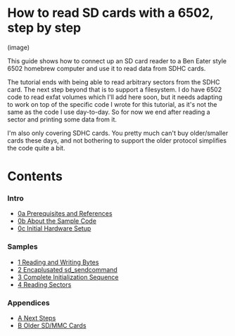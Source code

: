 # How to read SD cards with a 6502, step by step

   (image)

This guide shows how to connect up an SD card reader to a Ben Eater style 6502
homebrew computer and use it to read data from SDHC cards.

The tutorial ends with being able to read arbitrary sectors from the SDHC card.
The next step beyond that is to support a filesystem.  I do have 6502 code to
read exfat volumes which I'll add here soon, but it needs adapting to work on
top of the specific code I wrote for this tutorial, as it's not the same as the
code I use day-to-day.  So for now we end after reading a sector and printing
some data from it.

I'm also only covering SDHC cards.  You pretty much can't buy older/smaller
cards these days, and not bothering to support the older protocol simplifies
the code quite a bit.

# Contents

### Intro
* [0a Prerequisites and References](0a_Prereqs.md)
* [0b About the Sample Code](0b_SampleCode.md)
* [0c Initial Hardware Setup](0c_HardwareSetup.md)

### Samples
* [1  Reading and Writing Bytes](1_ReadingWritingBytes.md)
* [2  Encaplusated sd\_sendcommand](2_SendCommand.md)
* [3  Complete Initialization Sequence](3_Initialization.md)
* [4  Reading Sectors](4_ReadingSectors.md)
  
### Appendices
* [A  Next Steps](A_NextSteps.md)
* [B  Older SD/MMC Cards](B_OlderCards.md)

